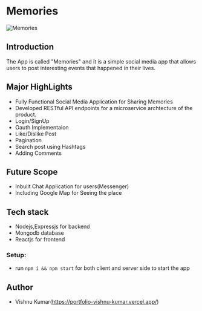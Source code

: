 # Memories

![Memories](https://i.ibb.co/Z8Y0CJv/Screenshot-2020-10-30-at-11-10-04.png)

## Introduction

The App is called "Memories" and it is a simple social media app that allows users to post interesting events that happened in their lives.

## Major HighLights
- Fully Functional Social Media Application for Sharing Memories
- Developed RESTful API endpoints for a microservice archtecture of the product.
- Login/SignUp
- Oauth Implementaion
- Like/Dislike Post
- Pagination
- Search post using Hashtags
- Adding Comments

## Future Scope
- Inbulit Chat Application for users(Messenger)
- Including Google Map for Seeing the place

## Tech stack
- Nodejs,Expressjs for backend
- Mongodb database
- Reactjs for frontend

### Setup:
- run ```npm i && npm start``` for both client and server side to start the app

## Author 

- Vishnu Kumar(https://portfolio-vishnu-kumar.vercel.app/)


